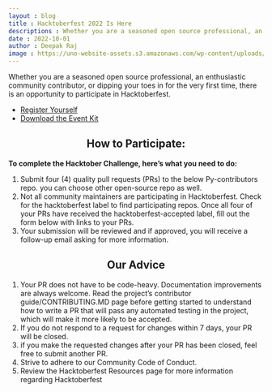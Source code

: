 ```yaml
---
layout : blog
title : Hacktoberfest 2022 Is Here
descriptions : Whether you are a seasoned open source professional, an enthusiastic community contributor, or dipping your toes in for the very first time, there is an opportunity to participate in Hacktoberfest.
date : 2022-10-01
author : Deepak Raj
image : https://uno-website-assets.s3.amazonaws.com/wp-content/uploads/2022/09/28094927/Uno_HackFest22_Hero_V1-1024x395.jpg
---
```

Whether you are a seasoned open source professional, an enthusiastic community contributor, or dipping your toes in for the very first time, there is an opportunity to participate in Hacktoberfest.

- [Register Yourself](https://hacktoberfest.com/participation/)
- [Download the Event Kit](https://hacktoberfest.com/_next/static/media/event-kit.4f2bab5f.zip)

<h2 align="center">How to Participate:</h2>

**To complete the Hacktober Challenge, here’s what you need to do:**

1. Submit four (4) quality pull requests (PRs) to the below Py-contributors repo. you can choose other open-source repo as well.
2.  Not all community maintainers are participating in Hacktoberfest. Check for the hacktoberfest label to find participating repos.
Once all four of your PRs have received the hacktoberfest-accepted label, fill out the form below with links to your PRs.
3. Your submission will be reviewed and if approved, you will receive a follow-up email asking for more information.

<h2 align="center">Our Advice</h2>

1. Your PR does not have to be code-heavy. Documentation improvements are always welcome.
Read the project’s contributor guide/CONTRIBUTING.MD page before getting started to understand how to write a PR that will pass any automated testing in the project, which will make it more likely to be accepted.
2. If you do not respond to a request for changes within 7 days, your PR will be closed.
3. if you make the requested changes after your PR has been closed, feel free to submit another PR.
4. Strive to adhere to our Community Code of Conduct.
5. Review the Hacktoberfest Resources page for more information regarding Hacktoberfest
